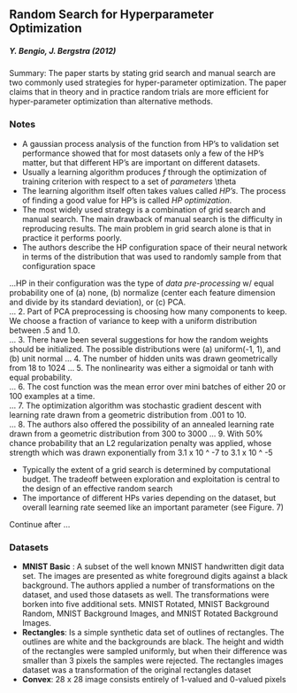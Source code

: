 ## Random Search for Hyperparameter Optimization

##### **Y. Bengio, J. Bergstra (2012)**

Summary: The paper starts by stating grid search and manual search are two commonly used strategies for hyper-parameter optimization.  The paper claims that in theory and in practice random trials are more efficient for hyper-parameter optimization than alternative methods.  

### Notes 
- A gaussian process analysis of the function from HP’s to validation set performance showed that for most datasets only a few of the HP’s matter, but that different HP’s are important on different datasets.  
- Usually a learning algorithm produces *f* through the optimization of training criterion with respect to a set of *parameters* \theta 
- The learning algorithm itself often takes values called *HP’s*.  The process of finding a good value for HP’s is called *HP optimization*.  
- The most widely used strategy is a combination of grid search and manual search.  The main drawback of manual search is the difficulty in reproducing results.  The main problem in grid search alone is that in practice it performs poorly.  
- The authors describe the HP configuration space of their neural network in terms of the distribution that was used to randomly sample from that configuration space

...HP in their configuration was the type of *data pre-processing* w/ equal probability one of (a) none, (b) normalize (center each feature dimension and divide by its standard deviation), or (c) PCA.  
… 2. Part of PCA preprocessing is choosing how many components to keep.  We choose a fraction of variance to keep with a uniform distribution between .5 and 1.0.  
… 3. There have been several suggestions for how the random weights should be initialized.  The possible distributions were (a) uniform(-1, 1), and (b) unit normal 
… 4. The number of hidden units was drawn geometrically from 18 to 1024
… 5. The nonlinearity was either a sigmoidal or tanh with equal probability.  
… 6. The cost function was the mean error over mini batches of either 20 or 100 examples at a time.  
… 7. The optimization algorithm was stochastic gradient descent with learning rate drawn from a geometric distribution from .001 to 10.  
… 8. The authors also offered the possibility of an annealed learning rate drawn from a geometric distribution from 300 to 3000
… 9. With 50% chance probability that an L2 regularization penalty was applied, whose strength which was drawn exponentially from 3.1 x 10 ^ -7 to 3.1 x 10 ^ -5 
- Typically the extent of a grid search is determined by computational budget.  The tradeoff between exploration and exploitation is central to the design of an effective random search
- The importance of different HPs varies depending on the dataset, but overall learning rate seemed like an important parameter (see Figure. 7)

Continue after …

### Datasets 
- **MNIST Basic** : A subset of the well known MNIST handwritten digit data set.  The images are presented as white foreground digits against a black background.  The authors applied a number of transformations on the dataset, and used those datasets as well.  The transformations were borken into five additional sets.  MNIST Rotated, MNIST Background Random, MNIST Background Images, and MNIST Rotated Background Images.  
- **Rectangles**: Is a simple synthetic data set of outlines of rectangles.  The outlines are white and the backgrounds are black.  The height and width of the rectangles were sampled uniformly, but when their difference was smaller than 3 pixels the samples were rejected.  The rectangles images dataset was a transformation of the original rectangles dataset
- **Convex**: 28 x 28 image consists entirely of 1-valued and 0-valued pixels 
